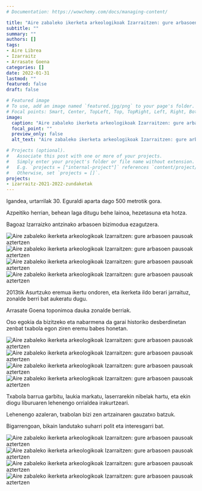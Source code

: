 ```yaml
---
# Documentation: https://wowchemy.com/docs/managing-content/

title: "Aire zabaleko ikerketa arkeologikoak Izarraitzen: gure arbasoen pausoak aztertzen"
subtitle: ""
summary: ""
authors: []
tags: 
- Aire Librea
- Izarraitz
- Arrasate Goena
categories: []
date: 2022-01-31
lastmod: ""
featured: false
draft: false

# Featured image
# To use, add an image named `featured.jpg/png` to your page's folder.
# Focal points: Smart, Center, TopLeft, Top, TopRight, Left, Right, BottomLeft, Bottom, BottomRight.
image:
  caption: "Aire zabaleko ikerketa arkeologikoak Izarraitzen: gure arbasoen pausoak aztertzen"
  focal_point: ""
  preview_only: false
  alt_text: "Aire zabaleko ikerketa arkeologikoak Izarraitzen: gure arbasoen pausoak aztertzen"

# Projects (optional).
#   Associate this post with one or more of your projects.
#   Simply enter your project's folder or file name without extension.
#   E.g. `projects = ["internal-project"]` references `content/project/deep-learning/index.md`.
#   Otherwise, set `projects = []`.
projects: 
- izarraitz-2021-2022-zundaketak
---
```


Igandea, urtarrilak 30. Eguraldi aparta dago 500 metrotik gora.

Azpeitiko herrian, behean laga ditugu behe lainoa, hezetasuna eta hotza.

Bagoaz Izarraizko antzinako arbasoen bizimodua ezagutzera.

![Aire zabaleko ikerketa arkeologikoak Izarraitzen: gure arbasoen pausoak aztertzen](media/1.jpg)
![Aire zabaleko ikerketa arkeologikoak Izarraitzen: gure arbasoen pausoak aztertzen](media/2.jpg)
![Aire zabaleko ikerketa arkeologikoak Izarraitzen: gure arbasoen pausoak aztertzen](media/3.jpg)
![Aire zabaleko ikerketa arkeologikoak Izarraitzen: gure arbasoen pausoak aztertzen](media/4.jpg)

2013tik Asurtzuko eremua ikertu ondoren, eta ikerketa ildo berari jarraituz, zonalde berri bat aukeratu dugu.

Arrasate Goena toponimoa dauka zonalde berriak.

Oso egokia da bizitzeko eta nabarmena da garai historiko desberdinetan zenbat txabola egon ziren eremu babes honetan.

![Aire zabaleko ikerketa arkeologikoak Izarraitzen: gure arbasoen pausoak aztertzen](media/5.jpg)
![Aire zabaleko ikerketa arkeologikoak Izarraitzen: gure arbasoen pausoak aztertzen](media/6.jpg)
![Aire zabaleko ikerketa arkeologikoak Izarraitzen: gure arbasoen pausoak aztertzen](media/7.jpg)
![Aire zabaleko ikerketa arkeologikoak Izarraitzen: gure arbasoen pausoak aztertzen](media/8.jpg)

Txabola barrua garbitu, laukia markatu, laserrarekin nibelak hartu, eta ekin diogu liburuaren lehenengo orrialdea irakurtzeari.

Lehenengo azaleran, txabolan bizi zen artzainaren gauzatxo batzuk.

Bigarrengoan, bikain landutako suharri polit eta interesgarri bat.

![Aire zabaleko ikerketa arkeologikoak Izarraitzen: gure arbasoen pausoak aztertzen](media/9.jpg)
![Aire zabaleko ikerketa arkeologikoak Izarraitzen: gure arbasoen pausoak aztertzen](media/10.jpg)
![Aire zabaleko ikerketa arkeologikoak Izarraitzen: gure arbasoen pausoak aztertzen](media/11.jpg)
![Aire zabaleko ikerketa arkeologikoak Izarraitzen: gure arbasoen pausoak aztertzen](media/12.jpg)
